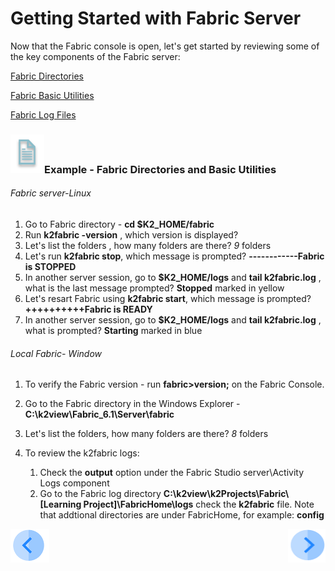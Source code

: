 # Getting Started with Fabric Server

Now that the Fabric console is open, let's get started by reviewing some of the key components of the Fabric server:

[Fabric Directories](/articles/02_fabric_architecture/02_fabric_directories.md)

[Fabric Basic Utilities](/articles/02_fabric_architecture/03_fabric_basics_getting_started.md)

[Fabric Log Files]()<!--Add link to 21.1 Fabric troubleshoot log files-->

### ![](/academy/Training_Level_1/03_fabric_basic_LU/images/example.png)Example - Fabric Directories and Basic Utilities

###### Fabric server-Linux

1. Go to Fabric  directory -  **cd $K2_HOME/fabric**
2. Run **k2fabric -version** , which version is displayed?
3. Let's list the folders , how many folders are there? *9* folders
4. Let's run **k2fabric stop**, which message is prompted? **------------Fabric is STOPPED**
5. In another server session, go to **$K2_HOME/logs** and **tail k2fabric.log** , what is the last message prompted? **Stopped** marked in yellow
6. Let's resart Fabric using **k2fabric start**, which message is prompted?**++++++++++Fabric is READY**
7. In another server session, go to **$K2_HOME/logs** and **tail k2fabric.log** , what is prompted? **Starting** marked in blue

###### Local Fabric- Window

1. To verify the Fabric version - run **fabric>version;** on the Fabric Console.

2. Go to the Fabric directory in the Windows Explorer - **C:\k2view\Fabric_6.1\Server\fabric**

3. Let's list the folders, how many folders are there? *8* folders

4. To review the k2fabric logs: 

   1. Check the **output** option under the Fabric Studio server\Activity Logs component
   2. Go to the Fabric log directory **C:\k2view\k2Projects\Fabric\\[Learning Project]\FabricHome\logs** check the **k2fabric** file. Note that addtional directories are under FabricHome, for example: **config**

   

 [![Previous](/articles/images/Previous.png)](/academy/Training_Level_1/04_fabric_runtime/01_fabric_runtime_overview.md)[<img align="right" width="60" height="54" src="/articles/images/Next.png">](/academy/Training_Level_1/04_fabric_runtime/03_fabric_deployment.md)

